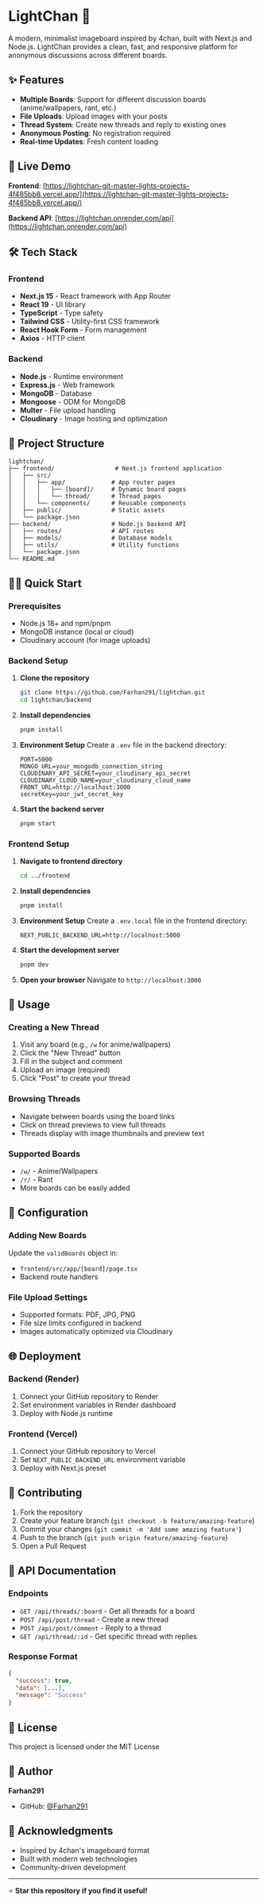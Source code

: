 # LightChan 🌟

A modern, minimalist imageboard inspired by 4chan, built with Next.js and Node.js. LightChan provides a clean, fast, and responsive platform for anonymous discussions across different boards.

## ✨ Features

- **Multiple Boards**: Support for different discussion boards (anime/wallpapers, rant, etc.)
- **File Uploads**: Upload images with your posts
- **Thread System**: Create new threads and reply to existing ones
- **Anonymous Posting**: No registration required
- **Real-time Updates**: Fresh content loading


## 🚀 Live Demo

**Frontend**: [https://lightchan-git-master-lights-projects-4f485bb8.vercel.app/](https://lightchan-git-master-lights-projects-4f485bb8.vercel.app/)

**Backend API**: [https://lightchan.onrender.com/api](https://lightchan.onrender.com/api)

## 🛠️ Tech Stack

### Frontend
- **Next.js 15** - React framework with App Router
- **React 19** - UI library
- **TypeScript** - Type safety
- **Tailwind CSS** - Utility-first CSS framework
- **React Hook Form** - Form management
- **Axios** - HTTP client


### Backend
- **Node.js** - Runtime environment
- **Express.js** - Web framework
- **MongoDB** - Database
- **Mongoose** - ODM for MongoDB
- **Multer** - File upload handling
- **Cloudinary** - Image hosting and optimization


## 📁 Project Structure

```
lightchan/
├── frontend/                 # Next.js frontend application
│   ├── src/
│   │   ├── app/             # App router pages
│   │   │   ├── [board]/     # Dynamic board pages
│   │   │   └── thread/      # Thread pages
│   │   └── components/      # Reusable components
│   ├── public/              # Static assets
│   └── package.json
├── backend/                 # Node.js backend API
│   ├── routes/              # API routes
│   ├── models/              # Database models
│   ├── utils/               # Utility functions
│   └── package.json
└── README.md
```

## 🏃‍♂️ Quick Start

### Prerequisites
- Node.js 18+ and npm/pnpm
- MongoDB instance (local or cloud)
- Cloudinary account (for image uploads)

### Backend Setup

1. **Clone the repository**
   ```bash
   git clone https://github.com/Farhan291/lightchan.git
   cd lightchan/backend
   ```

2. **Install dependencies**
   ```bash
   pnpm install
   ```

3. **Environment Setup**
   Create a `.env` file in the backend directory:
   ```env
   PORT=5000
   MONGO_URL=your_mongodb_connection_string
   CLOUDINARY_API_SECRET=your_cloudinary_api_secret
   CLOUDINARY_CLOUD_NAME=your_cloudinary_cloud_name
   FRONT_URL=http://localhost:3000
   secretKey=your_jwt_secret_key
   ```

4. **Start the backend server**
   ```bash
   pnpm start
   ```

### Frontend Setup

1. **Navigate to frontend directory**
   ```bash
   cd ../frontend
   ```

2. **Install dependencies**
   ```bash
   pnpm install
   ```

3. **Environment Setup**
   Create a `.env.local` file in the frontend directory:
   ```env
   NEXT_PUBLIC_BACKEND_URL=http://localhost:5000
   ```

4. **Start the development server**
   ```bash
   pnpm dev
   ```

5. **Open your browser**
   Navigate to `http://localhost:3000`

## 🎯 Usage

### Creating a New Thread
1. Visit any board (e.g., `/w` for anime/wallpapers)
2. Click the "New Thread" button
3. Fill in the subject and comment
4. Upload an image (required)
5. Click "Post" to create your thread

### Browsing Threads
- Navigate between boards using the board links
- Click on thread previews to view full threads
- Threads display with image thumbnails and preview text

### Supported Boards
- `/w/` - Anime/Wallpapers
- `/r/` - Rant
- More boards can be easily added

## 🔧 Configuration

### Adding New Boards
Update the `validBoards` object in:
- `frontend/src/app/[board]/page.tsx`
- Backend route handlers

### File Upload Settings
- Supported formats: PDF, JPG, PNG
- File size limits configured in backend
- Images automatically optimized via Cloudinary

## 🌐 Deployment

### Backend (Render)
1. Connect your GitHub repository to Render
2. Set environment variables in Render dashboard
3. Deploy with Node.js runtime

### Frontend (Vercel)
1. Connect your GitHub repository to Vercel
2. Set `NEXT_PUBLIC_BACKEND_URL` environment variable
3. Deploy with Next.js preset

## 🤝 Contributing

1. Fork the repository
2. Create your feature branch (`git checkout -b feature/amazing-feature`)
3. Commit your changes (`git commit -m 'Add some amazing feature'`)
4. Push to the branch (`git push origin feature/amazing-feature`)
5. Open a Pull Request

## 📝 API Documentation

### Endpoints
- `GET /api/threads/:board` - Get all threads for a board
- `POST /api/post/thread` - Create a new thread
- `POST /api/post/comment` - Reply to a thread
- `GET /api/thread/:id` - Get specific thread with replies

### Response Format
```json
{
  "success": true,
  "data": [...],
  "message": "Success"
}
```
 
## 📄 License

This project is licensed under the MIT License 

## 👤 Author

**Farhan291**
- GitHub: [@Farhan291](https://github.com/Farhan291)

## 🙏 Acknowledgments

- Inspired by 4chan's imageboard format
- Built with modern web technologies
- Community-driven development

---

⭐ **Star this repository if you find it useful!**
